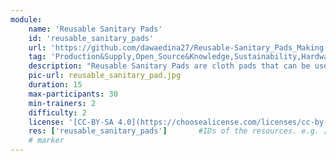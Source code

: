 ```yaml
---
module:
    name: 'Reusable Sanitary Pads'
    id: 'reusable_sanitary_pads'
    url: 'https://github.com/dawaedina27/Reusable-Sanitary_Pads_Making'     #url that is linked in the table view, can be empty
    tag: 'Production&Supply,Open_Source&Knowledge,Sustainability,Hardware&Repair, Health'    #list, just separated by blank space, e.g. 'Web Open_Source'
    description: "Reusable Sanitary Pads are cloth pads that can be used several times. They absorb the menstrual blood and the pad should stay for about 4-5 hours depending on your menstrual flow. After use, you need to wash the cloth really well and remove every stain of blood and then you can reuse the same pad. These cloth pads are usually made in several layers."
    pic-url: reusable_sanitary_pad.jpg
    duration: 15
    max-participants: 30
    min-trainers: 2
    difficulty: 2
    license: '[CC-BY-SA 4.0](https://choosealicense.com/licenses/cc-by-sa-4.0/)'
    res: ['reusable_sanitary_pads']       #IDs of the resources. e.g. ['askotec'], or if more: ['askotec', 'ohg']
    # marker
---  
```

